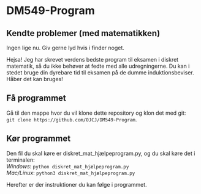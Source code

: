 # DM549-Program

## Kendte problemer (med matematikken)
Ingen lige nu. Giv gerne lyd hvis i finder noget.

Hejsa! Jeg har skrevet verdens bedste program til eksamen i diskret matematik, så du ikke behøver at fedte med alle udregningerne. Du kan i stedet bruge din dyrebare tid til eksamen på de dumme induktionsbeviser. Håber det kan bruges!

## Få programmet
Gå til den mappe hvor du vil klone dette repository og klon det med git:\
`git clone https://github.com/OJCJ/DM549-Program`.

## Kør programmet
Den fil du skal køre er diskret_mat_hjælpeprogram.py, og du skal køre det i terminalen:\
*Windows*: `python diskret_mat_hjælpeprogram.py`\
*Mac/Linux*: `python3 diskret_mat_hjælpeprogram.py`

Herefter er der instruktioner du kan følge i programmet.
